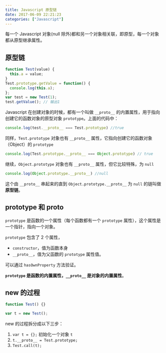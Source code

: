 ```yaml
---
title: Javascript 原型链
date: 2017-06-09 22:21:23
categories: ["Javascript"]
---
```


每一个 Javascript 对象(null 除外)都和另一个对象相关联，即原型，每一个对象都从原型继承属性。

<!-- more -->

## 原型链

```javascript
function Test(value) {
  this.a = value;
}
Test.prototype.getValue = function() {
  console.log(this.a);
};
var test = new Test(1);
test.getValue(); // 输出1
```

Javascript 在创建对象的时候，都有一个叫做 `__proto__` 的内置属性，用于指向创建它的函数对象的原型对象 `prototype`。上面的代码中：
```javascript
console.log(test.__proto__ === Test.prototype) //true
```

同样，`Test.prototype` 对象也有 `__proto__` 属性，它指向创建它的函数对象（Object）的 `prototype`
```javascript
console.log(Test.prototype.__proto__ === Object.prototype) // true
```
继续，`Object.prototype` 对象也有 `__proto__` 属性，但它比较特殊，为 `null`
```javascript
console.log(Object.prototype.__proto__) //null
```
这个由 `__proto__` 串起来的直到 `Object.prototype.__proto__` 为 `null` 的链叫做**原型链**。

## prototype 和 __proto__
`prototype` 是函数的一个属性（每个函数都有一个 `prototype` 属性），这个属性是一个指针，指向一个对象。

`prototype` 包含了 2 个属性，
- `constructor`，值为函数本身
- `__proto__`，值为父函数的 `prototype` 属性值。

可以通过 `hasOwnProperty` 方法验证。

**`prototype` 是函数的内置属性，`__proto__` 是对象的内置属性**。

## new 的过程
```javascript
function Test() {}

var t = new Test();
```


new 的过程拆分成以下三步：
1. `var t = {};` 初始化一个对象 `t`
2. `t.__proto__ = Test.prototype;`
3. `Test.call(t);`




